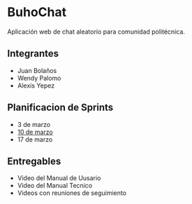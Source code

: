 # BuhoChat
Aplicación web de chat aleatorio para comunidad politécnica.

## Integrantes
- Juan Bolaños
- Wendy Palomo
- Alexis Yepez

## Planificacion de Sprints
- 3 de marzo
- [10 de marzo](https://youtu.be/ZM9SO7rjk_0)
- 17 de marzo

## Entregables
- Video del Manual de Uusario
- Video del Manual Tecnico
- Videos con reuniones de seguimiento 
